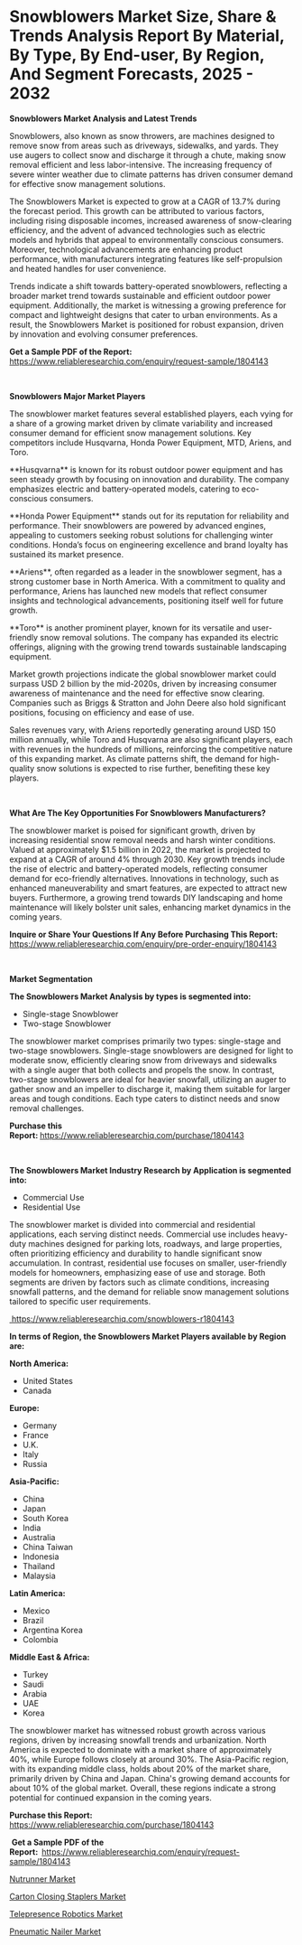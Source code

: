 <p><h1>Snowblowers Market Size, Share & Trends Analysis Report By Material, By Type, By End-user, By Region, And Segment Forecasts, 2025 - 2032</h1></p><p><strong>Snowblowers Market Analysis and Latest Trends</strong></p>
<p><p>Snowblowers, also known as snow throwers, are machines designed to remove snow from areas such as driveways, sidewalks, and yards. They use augers to collect snow and discharge it through a chute, making snow removal efficient and less labor-intensive. The increasing frequency of severe winter weather due to climate patterns has driven consumer demand for effective snow management solutions.</p><p>The Snowblowers Market is expected to grow at a CAGR of 13.7% during the forecast period. This growth can be attributed to various factors, including rising disposable incomes, increased awareness of snow-clearing efficiency, and the advent of advanced technologies such as electric models and hybrids that appeal to environmentally conscious consumers. Moreover, technological advancements are enhancing product performance, with manufacturers integrating features like self-propulsion and heated handles for user convenience.</p><p>Trends indicate a shift towards battery-operated snowblowers, reflecting a broader market trend towards sustainable and efficient outdoor power equipment. Additionally, the market is witnessing a growing preference for compact and lightweight designs that cater to urban environments. As a result, the Snowblowers Market is positioned for robust expansion, driven by innovation and evolving consumer preferences.</p></p>
<p><strong>Get a Sample PDF of the Report:&nbsp;</strong> <a href="https://www.reliableresearchiq.com/enquiry/request-sample/1804143?utm_campaign=1087&utm_medium=2&utm_source=Github&utm_content=ia&utm_term=19022025&utm_id=snowblowers">https://www.reliableresearchiq.com/enquiry/request-sample/1804143</a></p>
<p>&nbsp;</p>
<p><strong>Snowblowers Major Market Players</strong></p>
<p><p>The snowblower market features several established players, each vying for a share of a growing market driven by climate variability and increased consumer demand for efficient snow management solutions. Key competitors include Husqvarna, Honda Power Equipment, MTD, Ariens, and Toro.</p><p>**Husqvarna** is known for its robust outdoor power equipment and has seen steady growth by focusing on innovation and durability. The company emphasizes electric and battery-operated models, catering to eco-conscious consumers. </p><p>**Honda Power Equipment** stands out for its reputation for reliability and performance. Their snowblowers are powered by advanced engines, appealing to customers seeking robust solutions for challenging winter conditions. Honda’s focus on engineering excellence and brand loyalty has sustained its market presence.</p><p>**Ariens**, often regarded as a leader in the snowblower segment, has a strong customer base in North America. With a commitment to quality and performance, Ariens has launched new models that reflect consumer insights and technological advancements, positioning itself well for future growth.</p><p>**Toro** is another prominent player, known for its versatile and user-friendly snow removal solutions. The company has expanded its electric offerings, aligning with the growing trend towards sustainable landscaping equipment.</p><p>Market growth projections indicate the global snowblower market could surpass USD 2 billion by the mid-2020s, driven by increasing consumer awareness of maintenance and the need for effective snow clearing. Companies such as Briggs & Stratton and John Deere also hold significant positions, focusing on efficiency and ease of use. </p><p>Sales revenues vary, with Ariens reportedly generating around USD 150 million annually, while Toro and Husqvarna are also significant players, each with revenues in the hundreds of millions, reinforcing the competitive nature of this expanding market. As climate patterns shift, the demand for high-quality snow solutions is expected to rise further, benefiting these key players.</p></p>
<p>&nbsp;</p>
<p><strong>What Are The Key Opportunities For Snowblowers Manufacturers?</strong></p>
<p><p>The snowblower market is poised for significant growth, driven by increasing residential snow removal needs and harsh winter conditions. Valued at approximately $1.5 billion in 2022, the market is projected to expand at a CAGR of around 4% through 2030. Key growth trends include the rise of electric and battery-operated models, reflecting consumer demand for eco-friendly alternatives. Innovations in technology, such as enhanced maneuverability and smart features, are expected to attract new buyers. Furthermore, a growing trend towards DIY landscaping and home maintenance will likely bolster unit sales, enhancing market dynamics in the coming years.</p></p>
<p><strong>Inquire or Share Your Questions If Any Before Purchasing This Report:</strong> <a href="https://www.reliableresearchiq.com/enquiry/pre-order-enquiry/1804143?utm_campaign=1087&utm_medium=2&utm_source=Github&utm_content=ia&utm_term=19022025&utm_id=snowblowers">https://www.reliableresearchiq.com/enquiry/pre-order-enquiry/1804143</a></p>
<p>&nbsp;</p>
<p><strong>Market Segmentation</strong></p>
<p><strong>The Snowblowers Market Analysis by types is segmented into:</strong></p>
<p><ul><li>Single-stage Snowblower</li><li>Two-stage Snowblower</li></ul></p>
<p><p>The snowblower market comprises primarily two types: single-stage and two-stage snowblowers. Single-stage snowblowers are designed for light to moderate snow, efficiently clearing snow from driveways and sidewalks with a single auger that both collects and propels the snow. In contrast, two-stage snowblowers are ideal for heavier snowfall, utilizing an auger to gather snow and an impeller to discharge it, making them suitable for larger areas and tough conditions. Each type caters to distinct needs and snow removal challenges.</p></p>
<p><strong>Purchase this Report:&nbsp;</strong><a href="https://www.reliableresearchiq.com/purchase/1804143?utm_campaign=1087&utm_medium=2&utm_source=Github&utm_content=ia&utm_term=19022025&utm_id=snowblowers">https://www.reliableresearchiq.com/purchase/1804143</a></p>
<p>&nbsp;</p>
<p><strong>The Snowblowers Market Industry Research by Application is segmented into:</strong></p>
<p><ul><li>Commercial Use</li><li>Residential Use</li></ul></p>
<p><p>The snowblower market is divided into commercial and residential applications, each serving distinct needs. Commercial use includes heavy-duty machines designed for parking lots, roadways, and large properties, often prioritizing efficiency and durability to handle significant snow accumulation. In contrast, residential use focuses on smaller, user-friendly models for homeowners, emphasizing ease of use and storage. Both segments are driven by factors such as climate conditions, increasing snowfall patterns, and the demand for reliable snow management solutions tailored to specific user requirements.</p></p>
<p><a href="https://www.reliableresearchiq.com/snowblowers-r1804143?utm_campaign=1087&utm_medium=2&utm_source=Github&utm_content=ia&utm_term=19022025&utm_id=snowblowers">&nbsp;https://www.reliableresearchiq.com/snowblowers-r1804143</a></p>
<p><strong>In terms of Region, the Snowblowers Market Players available by Region are:</strong></p>
<p>
    <p> <strong> North America: </strong>
        <ul>
            <li>United States</li>
            <li>Canada</li>
        </ul>
        </p> 
    <p> <strong> Europe: </strong>
        <ul>
            <li>Germany</li>
            <li>France</li>
            <li>U.K.</li>
            <li>Italy</li>
            <li>Russia</li>
        </ul>
        </p> 
    <p> <strong> Asia-Pacific: </strong>
        <ul>
            <li>China</li>
            <li>Japan</li>
            <li>South Korea</li>
            <li>India</li>
            <li>Australia</li>
            <li>China Taiwan</li>
            <li>Indonesia</li>
            <li>Thailand</li>
            <li>Malaysia</li>
        </ul>
        </p> 
    <p> <strong> Latin America: </strong>
        <ul>
            <li>Mexico</li>
            <li>Brazil</li>
            <li>Argentina Korea</li>
            <li>Colombia</li>
        </ul>
        </p> 
    <p> <strong> Middle East & Africa: </strong>
        <ul>
            <li>Turkey</li>
            <li>Saudi</li>
            <li>Arabia</li>
            <li>UAE</li>
            <li>Korea</li>
        </ul>
    </p>
    </p>
<p><p>The snowblower market has witnessed robust growth across various regions, driven by increasing snowfall trends and urbanization. North America is expected to dominate with a market share of approximately 40%, while Europe follows closely at around 30%. The Asia-Pacific region, with its expanding middle class, holds about 20% of the market share, primarily driven by China and Japan. China's growing demand accounts for about 10% of the global market. Overall, these regions indicate a strong potential for continued expansion in the coming years.</p></p>
<p><strong>Purchase this Report: </strong><a href="https://www.reliableresearchiq.com/purchase/1804143?utm_campaign=1087&utm_medium=2&utm_source=Github&utm_content=ia&utm_term=19022025&utm_id=snowblowers">https://www.reliableresearchiq.com/purchase/1804143</a></p>
<p>&nbsp;<strong>Get a Sample PDF of the Report:&nbsp;&nbsp;</strong><a href="https://www.reliableresearchiq.com/enquiry/request-sample/1804143?utm_campaign=1087&utm_medium=2&utm_source=Github&utm_content=ia&utm_term=19022025&utm_id=snowblowers">https://www.reliableresearchiq.com/enquiry/request-sample/1804143</a></p>
<p><strong></strong></p>
<p><p><a href="https://github.com/merkinedry7b/Market-Research-Report-List-1/blob/main/nutrunner-market.md?utm_campaign=1087&utm_medium=2&utm_source=Github&utm_content=ia&utm_term=19022025&utm_id=snowblowers">Nutrunner Market</a></p><p><a href="https://github.com/wynonachirei9/Market-Research-Report-List-1/blob/main/carton-closing-staplers-market.md?utm_campaign=1087&utm_medium=2&utm_source=Github&utm_content=ia&utm_term=19022025&utm_id=snowblowers">Carton Closing Staplers Market</a></p><p><a href="https://github.com/nacrehuipie/Market-Research-Report-List-1/blob/main/telepresence-robotics-market.md?utm_campaign=1087&utm_medium=2&utm_source=Github&utm_content=ia&utm_term=19022025&utm_id=snowblowers">Telepresence Robotics Market</a></p><p><a href="https://github.com/urticagebbia/Market-Research-Report-List-1/blob/main/pneumatic-nailer-market.md?utm_campaign=1087&utm_medium=2&utm_source=Github&utm_content=ia&utm_term=19022025&utm_id=snowblowers">Pneumatic Nailer Market</a></p></p>